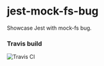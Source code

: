 # jest-mock-fs-bug
Showcase Jest with mock-fs bug.

### Travis build

![Travis CI](https://travis-ci.org/PepijnSenders/jest-mock-fs-bug.svg?branch=master)
